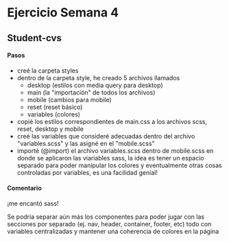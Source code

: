 # Ejercicio Semana 4

## Student-cvs

#### Pasos

- creé la carpeta styles
- dentro de la carpeta style, he creado 5 archivos llamados
    - desktop (estilos con media query para desktop)
    - main (la "importación" de todos los archivos)
    - mobile (cambios  para mobile)
    - reset (reset básico)
    - variables (colores)
- copié los estilos correspondientes de main.css a los archivos scss, reset, desktop y mobile
- creé las variables que consideré adecuadas dentro del archivo "variables.scss" y las asigné en el "mobile.scss"
- importé (@import) el archivo variables.scss dentro de mobile.scss en donde se aplicaron las viariables sass, la idea es tener un espacio separado para poder manipular los colores y eventualmente otras cosas controladas por variables, es una facilidad genial!


#### Comentario
¡me encantó sass!

Se podría separar aún más los componentes para poder jugar con las secciones por separado (ej. nav, header, container, footer, etc) todo con variables centralizadas y mantener una coherencia de colores en la página